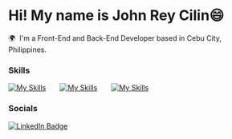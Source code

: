 Hi! My name is John Rey Cilin😄
========================================================================================================================================

🌍  I'm a Front-End and Back-End Developer based in Cebu City, Philippines.

### Skills

[![My Skills](https://skillicons.dev/icons?i=html,css,bootstrap)](https://skillicons.dev) &nbsp;&nbsp;&nbsp;&nbsp;&nbsp; [![My Skills](https://skillicons.dev/icons?i=js,vue,nuxt)](https://skillicons.dev) &nbsp;&nbsp;&nbsp;&nbsp;&nbsp; [![My Skills](https://skillicons.dev/icons?i=php,laravel,mysql)](https://skillicons.dev)
<br/>

### Socials

<div id="badges">
  <a href="https://www.linkedin.com/in/john-rey-cilin-418485238/">
    <img src="https://skillicons.dev/icons?i=linkedin" alt="LinkedIn Badge"/>
  </a>
</div>
